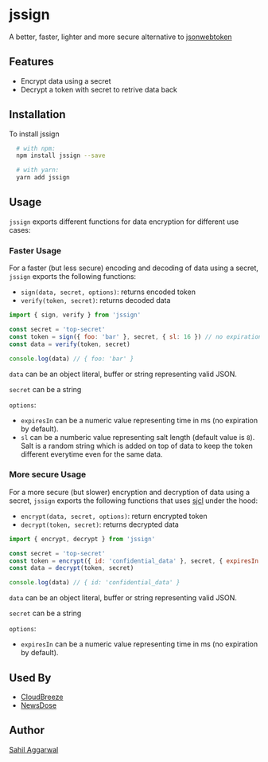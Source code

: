 # jssign
A better, faster, lighter and more secure alternative to [jsonwebtoken](https://www.npmjs.com/package/jsonwebtoken)
## Features
- Encrypt data using a secret
- Decrypt a token with secret to retrive data back
## Installation
To install jssign
```bash
  # with npm:
  npm install jssign --save

  # with yarn:
  yarn add jssign
```
## Usage
`jssign` exports different functions for data encryption for different use cases:
### Faster Usage
For a faster (but less secure) encoding and decoding of data using a secret, `jssign` exports the following functions:
- `sign(data, secret, options)`: returns encoded token
- `verify(token, secret)`: returns decoded data
```javascript
import { sign, verify } from 'jssign'

const secret = 'top-secret'
const token = sign({ foo: 'bar' }, secret, { sl: 16 }) // no expiration
const data = verify(token, secret)

console.log(data) // { foo: 'bar' }
```
`data` can be an object literal, buffer or string representing valid JSON.

`secret` can be a string

`options`:
- `expiresIn` can be a numeric value representing time in ms (no expiration by default).
- `sl` can be a numberic value representing salt length (default value is `8`). Salt is a random string which is added on top of data to keep the token different everytime even for the same data.

### More secure Usage
For a more secure (but slower) encryption and decryption of data using a secret, `jssign` exports the following functions that uses [sjcl](https://www.npmjs.com/package/sjcl) under the hood:
- `encrypt(data, secret, options)`: return encrypted token
- `decrypt(token, secret)`: returns decrypted data
```javascript
import { encrypt, decrypt } from 'jssign'

const secret = 'top-secret'
const token = encrypt({ id: 'confidential_data' }, secret, { expiresIn: 180000 }) // will expire after 30 minutes of token creation
const data = decrypt(token, secret)

console.log(data) // { id: 'confidential_data' }
```
`data` can be an object literal, buffer or string representing valid JSON.

`secret` can be a string

`options`:
- `expiresIn` can be a numeric value representing time in ms (no expiration by default).
## Used By
- [CloudBreeze](https://cloudbreeze.vercel.app/)
- [NewsDose](https://newsdoseweb.netlify.app/)
## Author
[Sahil Aggarwal](https://www.github.com/SahilAggarwal2004)